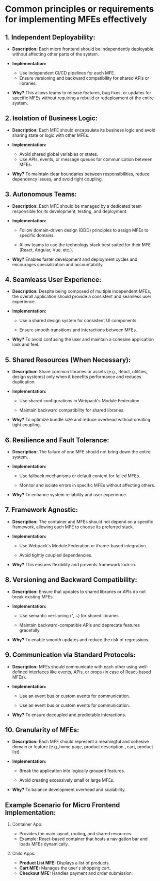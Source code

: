 # Common principles or requirements for implementing MFEs effectively 

## 1. Independent Deployability:
- **Description:** Each micro frontend should be independently deployable without affecting other parts of the system.

- **Implementation:** 
    - Use independent CI/CD pipelines for each MFE.
    - Ensure versioning and backward compatibility for shared APIs or libraries.

- **Why?** This allows teams to release features, bug fixes, or updates for specific MFEs without requiring a rebuild or redeployment of the entire system.


## 2. Isolation of Business Logic:
- **Description:** Each MFE should encapsulate its business logic and avoid sharing state or logic with other MFEs.

- **Implementation:** 
    - Avoid shared global variables or states.
    - Use APIs, events, or message queues for communication between MFEs.

- **Why?** To maintain clear boundaries between responsibilities, reduce dependency issues, and avoid tight coupling.

## 3. Autonomous Teams:
- **Description:** Each MFE should be managed by a dedicated team responsible for its development, testing, and deployment.

- **Implementation:** 
    - Follow domain-driven design (DDD) principles to assign MFEs to specific domains.

    - Allow teams to use the technology stack best suited for their MFE (React, Angular, Vue, etc.).


- **Why?** Enables faster development and deployment cycles and encourages specialization and accountability.

## 4. Seamleass User Experience:
- **Description:**  Despite being composed of multiple independent MFEs, the overall application should provide a consistent and seamless user experience.

- **Implementation:** 
    - Use a shared design system for consistent UI components.

    - Ensure smooth transitions and interactions between MFEs.


- **Why?**  To avoid confusing the user and maintain a cohesive application look and feel.


## 5. Shared Resources (When Necessary):
- **Description:**   Share common libraries or assets (e.g., React, utilities, design systems) only when it benefits performance and reduces duplication.
- **Implementation:** 
    - Use shared configurations in Webpack's Module Federation.

    - Maintain backward compatibility for shared libraries.


- **Why?**  To optimize bundle size and reduce overhead without creating tight coupling.


## 6. Resilience and Fault Tolerance:
- **Description:**   The failure of one MFE should not bring down the entire system.
- **Implementation:** 
    - Use fallback mechanisms or default content for failed MFEs.

    - Monitor and isolate errors in specific MFEs without affecting others.


- **Why?**  To enhance system reliability and user experience.


## 7. Framework Agnostic:
- **Description:** The container and MFEs should not depend on a specific framework, allowing each MFE to choose its preferred stack.
- **Implementation:** 
    - Use Webpack's Module Federation or iframe-based integration.

    - Avoid tightly coupled dependencies.


- **Why?**  This ensures flexibility and prevents framework lock-in.



## 8. Versioning and Backward Compatibility:
- **Description:** Ensure that updates to shared libraries or APIs do not break existing MFEs.

- **Implementation:** 
    - Use semantic versioning (^, ~) for shared libraries.

    - Maintain backward-compatible APIs and deprecate features gracefully.



- **Why?**   To enable smooth updates and reduce the risk of regressions.


## 9. Communication via Standard Protocols:
- **Description:** MFEs should communicate with each other using well-defined interfaces like events, APIs, or props (in case of React-based MFEs).

- **Implementation:** 
    - Use an event bus or custom events for communication.

    - Use an event bus or custom events for communication.


- **Why?**   To ensure decoupled and predictable interactions.


## 10.  Granularity of MFEs:
- **Description:** Each MFE should represent a meaningful and cohesive domain or feature (e.g.,home page, product description , cart, product list).

- **Implementation:** 
    - Break the application into logically grouped features.

    - Avoid creating excessively small or large MFEs.


- **Why?**   To balance development overhead and scalability.


## Example Scenario for Micro Frontend Implementation:
1. Container App:
    - Provides the main layout, routing, and shared resources.
    - Example: React-based container that hosts a navigation bar and loads MFEs dynamically.

2. Child Apps:

    - **Product List MFE:** Displays a list of products.
    - **Cart MFE:**  Manages the user's shopping cart.
    - **Checkout MFE:** Handles payment and order submission.